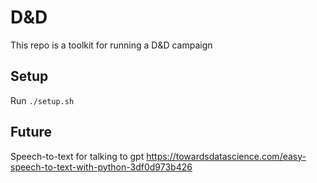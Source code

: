 # D&D

This repo is a toolkit for running a D&D campaign

## Setup

Run `./setup.sh`

## Future

Speech-to-text for talking to gpt https://towardsdatascience.com/easy-speech-to-text-with-python-3df0d973b426
